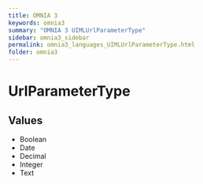 ```yaml
---
title: OMNIA 3
keywords: omnia3
summary: "OMNIA 3 UIMLUrlParameterType"
sidebar: omnia3_sidebar
permalink: omnia3_languages_UIMLUrlParameterType.html
folder: omnia3
---
```


# UrlParameterType
## Values

- Boolean
- Date
- Decimal
- Integer
- Text



